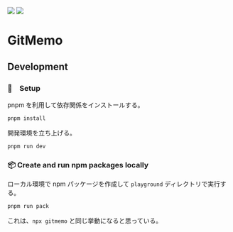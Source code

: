 [![](https://img.shields.io/npm/v/gitmemo.svg)](https://www.npmjs.com/package/gitmemo)
![](https://img.shields.io/npm/l/gitmemo.svg)

# GitMemo

## Development

### 🔌　Setup

pnpm を利用して依存関係をインストールする。

```sh
pnpm install
```

開発環境を立ち上げる。

```sh
pnpm run dev
```

### 📦 Create and run npm packages locally

ローカル環境で npm パッケージを作成して `playground` ディレクトリで実行する。

```sh
pnpm run pack
```

これは、`npx gitmemo` と同じ挙動になると思っている。
